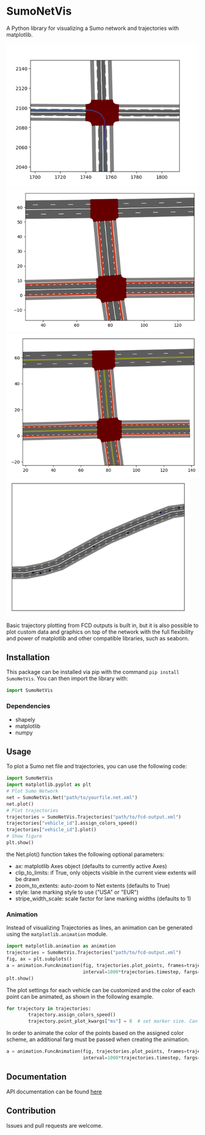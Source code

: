 # SumoNetVis
A Python library for visualizing a Sumo network and trajectories with matplotlib.

![Example plot of an intersection with trajectory colored by speed](Example_Plot.png)
![Example plot of a road network](Example_Plot_2.png)
![Example plot of aroad network (US-style markings)](Example_Plot_2_US.png)
![Example animation](Example_Animation.gif)

Basic trajectory plotting from FCD outputs is built in, but it is also possible to plot custom data and graphics on
top of the network with the full flexibility and power of matplotlib and other compatible libraries, such as seaborn.

## Installation
This package can be installed via pip with the command ```pip install SumoNetVis```.
You can then import the library with:

```python
import SumoNetVis
```

### Dependencies
* shapely
* matplotlib
* numpy

## Usage
To plot a Sumo net file and trajectories, you can use the following code:

```python
import SumoNetVis
import matplotlib.pyplot as plt
# Plot Sumo Network
net = SumoNetVis.Net("path/to/yourfile.net.xml")
net.plot()
# Plot trajectories
trajectories = SumoNetVis.Trajectories("path/to/fcd-output.xml")
trajectories["vehicle_id"].assign_colors_speed()
trajectories["vehicle_id"].plot()
# Show figure
plt.show()
```

the Net.plot() function takes the following optional parameters:
* ax: matplotlib Axes object (defaults to currently active Axes)
* clip_to_limits: if True, only objects visible in the current view extents will be drawn
* zoom_to_extents: auto-zoom to Net extents (defaults to True)
* style: lane marking style to use ("USA" or "EUR")
* stripe_width_scale: scale factor for lane marking widths (defaults to 1)

### Animation
Instead of visualizing Trajectories as lines, an animation can be generated using the ```matplotlib.animation``` module.

```python
import matplotlib.animation as animation
trajectories = SumoNetVis.Trajectories("path/to/fcd-output.xml")
fig, ax = plt.subplots()
a = animation.FuncAnimation(fig, trajectories.plot_points, frames=trajectories.timestep_range(), repeat=False,
                            interval=1000*trajectories.timestep, fargs=(ax,), blit=True)
plt.show()
```

The plot settings for each vehicle can be customized and the color of each point can be animated, as shown in the
following example.

```python
for trajectory in trajectories:
        trajectory.assign_colors_speed()
        trajectory.point_plot_kwargs["ms"] = 8  # set marker size. Can set any kwargs taken by matplotlib.pyplot.plot().
```

In order to animate the color of the points based on the assigned color scheme, an additional farg must be passed
when creating the animation.

```python
a = animation.FuncAnimation(fig, trajectories.plot_points, frames=trajectories.timestep_range(), repeat=False,
                            interval=1000*trajectories.timestep, fargs=(ax, True), blit=True)
```

## Documentation
API documentation can be found [here](https://patmalcolm91.github.io/SumoNetVis/SumoNetVis.html)

## Contribution
Issues and pull requests are welcome.
